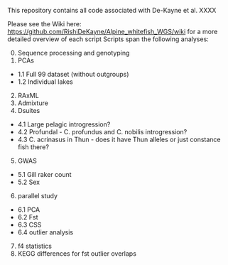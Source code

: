 This repository contains all code associated with De-Kayne et al. XXXX

Please see the Wiki here: https://github.com/RishiDeKayne/Alpine_whitefish_WGS/wiki for a more detailed overview of each script
Scripts span the following analyses:

0. Sequence processing and genotyping
1. PCAs
- 1.1 Full 99 dataset (without outgroups)
- 1.2 Individual lakes
2. RAxML
3. Admixture
4. Dsuites
- 4.1 Large pelagic introgression?
- 4.2 Profundal - C. profundus and C. nobilis introgression?
- 4.3 C. acrinasus in Thun - does it have Thun alleles or just constance fish there?
5. GWAS
- 5.1 Gill raker count
- 5.2 Sex
6. parallel study
- 6.1 PCA
- 6.2 Fst
- 6.3 CSS
- 6.4 outlier analysis
7. f4 statistics
9. KEGG differences for fst outlier overlaps
